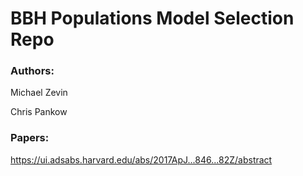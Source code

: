# BBH Populations Model Selection Repo

### Authors:
  Michael Zevin

  Chris Pankow
  
  
### Papers:

https://ui.adsabs.harvard.edu/abs/2017ApJ...846...82Z/abstract
